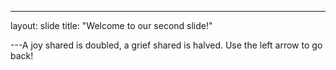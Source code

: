 ---
layout: slide
title: "Welcome to our second slide!"

---A joy shared is doubled, a grief shared is halved. 
Use the left arrow to go back!
